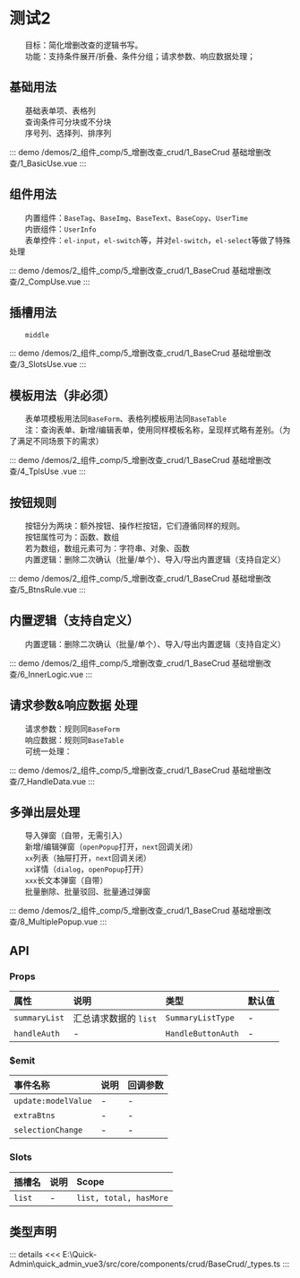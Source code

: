 # 测试2

&emsp;&emsp;目标：简化增删改查的逻辑书写。  
&emsp;&emsp;功能：支持条件展开/折叠、条件分组；请求参数、响应数据处理；
## 基础用法

&emsp;&emsp;基础表单项、表格列  
&emsp;&emsp;查询条件可分块或不分块  
&emsp;&emsp;序号列、选择列、排序列

::: demo 
/demos/2_组件_comp/5_增删改查_crud/1_BaseCrud 基础增删改查/1_BasicUse.vue
:::
## 组件用法

&emsp;&emsp;内置组件：`BaseTag`、`BaseImg`、`BaseText`、`BaseCopy`、`UserTime`  
&emsp;&emsp;内嵌组件：`UserInfo`  
&emsp;&emsp;表单控件：`el-input`，`el-switch`等，并对`el-switch`，`el-select`等做了特殊处理

::: demo 
/demos/2_组件_comp/5_增删改查_crud/1_BaseCrud 基础增删改查/2_CompUse.vue
:::
## 插槽用法

&emsp;&emsp;`middle`

::: demo 
/demos/2_组件_comp/5_增删改查_crud/1_BaseCrud 基础增删改查/3_SlotsUse.vue
:::
## 模板用法（非必须）

&emsp;&emsp;表单项模板用法同`BaseForm`、表格列模板用法同`BaseTable`  
&emsp;&emsp;注：查询表单、新增/编辑表单，使用同样模板名称，呈现样式略有差别。（为了满足不同场景下的需求）

::: demo 
/demos/2_组件_comp/5_增删改查_crud/1_BaseCrud 基础增删改查/4_TplsUse .vue
:::
## 按钮规则

&emsp;&emsp;按钮分为两块：额外按钮、操作栏按钮，它们遵循同样的规则。  
&emsp;&emsp;按钮属性可为：函数、数组  
&emsp;&emsp;若为数组，数组元素可为：字符串、对象、函数  
&emsp;&emsp;内置逻辑：删除二次确认（批量/单个）、导入/导出内置逻辑（支持自定义）

::: demo 
/demos/2_组件_comp/5_增删改查_crud/1_BaseCrud 基础增删改查/5_BtnsRule.vue
:::
## 内置逻辑（支持自定义）

&emsp;&emsp;内置逻辑：删除二次确认（批量/单个）、导入/导出内置逻辑（支持自定义）

::: demo 
/demos/2_组件_comp/5_增删改查_crud/1_BaseCrud 基础增删改查/6_InnerLogic.vue
:::
## 请求参数&响应数据 处理

&emsp;&emsp;请求参数：规则同`BaseForm`  
&emsp;&emsp;响应数据：规则同`BaseTable`  
&emsp;&emsp;可统一处理：

::: demo 
/demos/2_组件_comp/5_增删改查_crud/1_BaseCrud 基础增删改查/7_HandleData.vue
:::
## 多弹出层处理

&emsp;&emsp;导入弹窗（自带，无需引入）  
&emsp;&emsp;新增/编辑弹窗（`openPopup`打开，`next`回调关闭）  
&emsp;&emsp;`xx`列表（抽屉打开，`next`回调关闭）  
&emsp;&emsp;`xx`详情（`dialog`，`openPopup`打开）  
&emsp;&emsp;`xxx`长文本弹窗（自带）  
&emsp;&emsp;批量删除、批量驳回、批量通过弹窗

::: demo 
/demos/2_组件_comp/5_增删改查_crud/1_BaseCrud 基础增删改查/8_MultiplePopup.vue
:::


## API 

### Props

|属性|说明|类型|默认值|
|:---|:---|:---|:---|
|`summaryList`|汇总请求数据的 `list`|`SummaryListType`|-|
|`handleAuth`|-|`HandleButtonAuth`|-|

### $emit

|事件名称|说明|回调参数|
|:---|:---|:---|
|`update:modelValue`|-|-|
|`extraBtns`|-|-|
|`selectionChange`|-|-|

### Slots

|插槽名|说明|Scope|
|:---|:---|:---|
|`list`|-|`list, total, hasMore`|


## 类型声明

::: details
<<< E:\Quick-Admin\quick_admin_vue3/src/core/components/crud/BaseCrud/_types.ts
:::  
